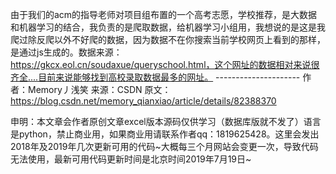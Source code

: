 
由于我们的acm的指导老师对项目组布置的一个高考志愿，学校推荐，是大数据和机器学习的结合，我负责的是爬取数据，给机器学习小组用，我想说的是这是我爬过除反爬以外不好爬的数据，因为数据不在你搜索当前学校网页上看到的那样，是通过js生成的。数据来源：https://gkcx.eol.cn/soudaxue/queryschool.html，这个网址的数据相对来说很齐全....目前来说能够找到高校录取数据最多的网址。 ---------------------  作者：Memory丿浅笑  来源：CSDN  原文：https://blog.csdn.net/memory_qianxiao/article/details/82388370  

申明：本文章会作者原创文章excel版本源码仅供学习（数据库版就不发了）语言是python，禁止商业用，如果商业用请联系作者qq：1819625428。这里会发出2018年及2019年几次更新可用的代码~大概每三个月网站会变更一次，导致代码无法使用，最新可用代码更新时间是北京时间2019年7月19日~
